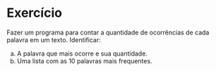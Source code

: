 <h1> Exercício </h1>
<p>
  Fazer um programa para contar a quantidade de ocorrências de cada palavra em um texto. Identificar:
  <ol type = "a">
    <li> A palavra que mais ocorre e sua quantidade. </li>
    <li> Uma lista com as 10 palavras mais frequentes. </li>
  </ol>
</p>

